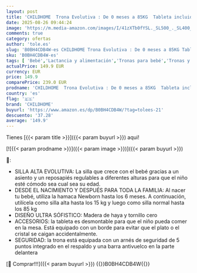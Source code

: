 ```yaml
---
layout: post
title: 'CHILDHOME  Trona Evolutiva : De 0 meses a 85KG  Tableta incluida  Madera de haya  Barra antivuelco  Arnés de seguridad de 5 puntos  Tornillos invisibles  Evosit Rojo'
date: 2025-08-26 09:44:24
image: 'https://m.media-amazon.com/images/I/41zXTb0fYSL._SL500_._SL400_.jpg'
comments: true
category: ofertas
author: 'tole.es'
slug: 'B0BH4CDB4W-es CHILDHOME Trona Evolutiva : De 0 meses a 85KG Tableta...'
sku: 'B0BH4CDB4W-es'
tags: [ 'Bebé','Lactancia y alimentación','Tronas para bebé','Tronas y asientos','childhome','trona','🇪🇸', ]
actualPrice: 149.9 EUR
currency: EUR
price: 149.9
comparePrice: 239.0 EUR
prodname: 'CHILDHOME  Trona Evolutiva : De 0 meses a 85KG  Tableta incluida  Madera de haya  Barra antivuelco  Arnés de seguridad de 5 puntos  Tornillos invisibles  Evosit Rojo'
country: 'es'
flag: '🇪🇸'
brand: 'CHILDHOME'
buyurl: 'https://www.amazon.es/dp/B0BH4CDB4W/?tag=tolees-21'
descuento: '37.28'
average: '149.9'
---
```


Tienes [{{< param title >}}]({{< param buyurl >}}) aqui!

[![{{< param prodname >}}]({{< param image >}})]({{< param buyurl >}})

🔎:

- SILLA ALTA EVOLUTIVA: La silla que crece con el bebé gracias a un asiento y un reposapiés regulables a diferentes alturas para que el niño esté cómodo sea cual sea su edad.
- DESDE EL NACIMIENTO Y DESPUÉS PARA TODA LA FAMILIA: Al nacer tu bebé, utiliza la hamaca Newborn hasta los 6 meses. A continuación, utilícela como silla alta hasta los 15 kg y luego como silla normal hasta los 85 kg
- DISEÑO ULTRA SÓFISTICO: Madera de haya y tornillo cero
- ACCESORIOS: la tableta es desmontable para que el niño pueda comer en la mesa. Está equipado con un borde para evitar que el plato o el cristal se caigan accidentalmente.
- SEGURIDAD: la trona está equipada con un arnés de seguridad de 5 puntos integrado en el respaldo y una barra antivuelco en la parte delantera

[🛒 Comprar!!!]({{< param buyurl >}})
{{<world>}}B0BH4CDB4W{{</world>}}
